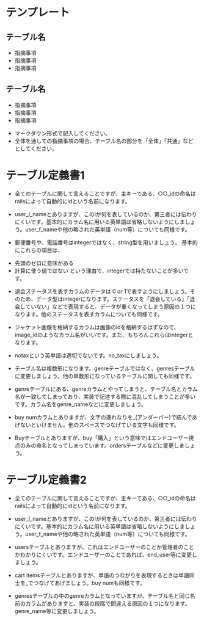# テンプレート

## テーブル名
- 指摘事項
- 指摘事項
- 指摘事項

## テーブル名
- 指摘事項
- 指摘事項
- 指摘事項

* マークダウン形式で記入してください。
* 全体を通しての指摘事項の場合、テーブル名の部分を「全体」「共通」などとしてください。

# テーブル定義書1

- 全てのテーブルに関して言えることですが、主キーである、○○_idの命名はrailsによって自動的にidという名前になります。

- user_l_nameとありますが、このlが何を表しているのか、第三者には伝わりにくいです。基本的にカラム名に用いる英単語は省略しないようにしましょう。user_f_nameや他の略された英単語（num等）についても同様です。

- 郵便番号や、電話番号はintegerではなく、string型を用いましょう。
基本的にこれらの項目は、
* 先頭のゼロに意味がある
* 計算に使う値ではない
という理由で、integerでは持たないことが多いです。

- 退会ステータスを表すカラムのデータは 0 or 1で表すようにしましょう。そのため、データ型はintegerになります。ステータスを「退会している」「退会していない」などで表現すると、データが重くなってしまう原因の１つになります。他のステータスを表すカラムについても同様です。

- ジャケット画像を格納するカラムは画像のidを格納するはずなので、image_idのようなカラム名がいいです。また、もちろんこれらはintegerとなります。

- notaxという英単語は適切でないです。no_taxにしましょう。

- テーブル名は複数形になります。genreテーブルではなく、genresテーブルに変更しましょう。他の単数形になっているテーブルに関しても同様です。

- genreテーブルにある、genreカラムとやってしまうと、テーブル名とカラム名が一致してしまっており、実装で記述する際に混乱してしまうことが多いです。カラム名をgenre_nameなどに変更しましょう。

- buy numカラムとありますが、文字の連れなりを_(アンダーバー)で結んであげないといけません。他のスペースでつなげている文字も同様です。

- Buyテーブルとありますが、buy「購入」という意味ではエンドユーザー視点のみの命名となってしまっています。ordersテーブルなどに変更しましょう。

# テーブル定義書2

- 全てのテーブルに関して言えることですが、主キーである、○○_idの命名はrailsによって自動的にidという名前になります。

- user_l_nameとありますが、このlが何を表しているのか、第三者には伝わりにくいです。基本的にカラム名に用いる英単語は省略しないようにしましょう。user_f_nameや他の略された英単語（num等）についても同様です。

- usersテーブルとありますが、これはエンドユーザーのことか管理者のことかわかりにくいです。エンドユーザーのことであれば、end_user等に変更しましょう。

- cart itemsテーブルとありますが、単語のつながりを表現するときは単語同士を_でつなげてあげましょう。buy numも同様です。

- genresテーブルの中のgenreカラムとなっていますが、テーブル名と同じ名前のカラムがありますと、実装の段階で間違える原因の１つになります。
genre_name等に変更しましょう。
